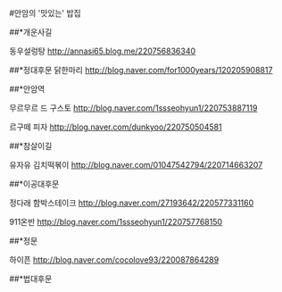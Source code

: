#안암의 '맛있는' 밥집

##*개운사길

동우설렁탕
http://annasi65.blog.me/220756836340


##*정대후문
닭한마리
http://blog.naver.com/for1000years/120205908817


##*안암역

무르무르 드 구스토
http://blog.naver.com/1ssseohyun1/220753887119

르구떼 피자
http://blog.naver.com/dunkyoo/220750504581


##*참살이길

유자유 김치떡볶이
http://blog.naver.com/01047542794/220714663207


##*이공대후문

정다래 함박스테이크
http://blog.naver.com/27193642/220577331160

911온반
http://blog.naver.com/1ssseohyun1/220757768150


##*정문

하이픈
http://blog.naver.com/cocolove93/220087864289


##*법대후문


